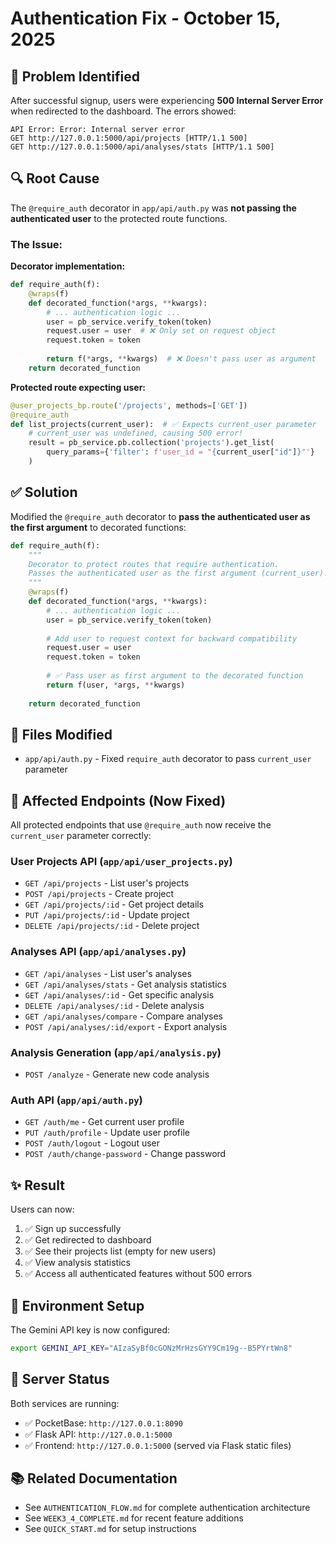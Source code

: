 # Authentication Fix - October 15, 2025

## 🐛 Problem Identified

After successful signup, users were experiencing **500 Internal Server Error** when redirected to the dashboard. The errors showed:

```
API Error: Error: Internal server error
GET http://127.0.0.1:5000/api/projects [HTTP/1.1 500]
GET http://127.0.0.1:5000/api/analyses/stats [HTTP/1.1 500]
```

## 🔍 Root Cause

The `@require_auth` decorator in `app/api/auth.py` was **not passing the authenticated user** to the protected route functions.

### The Issue:

**Decorator implementation:**
```python
def require_auth(f):
    @wraps(f)
    def decorated_function(*args, **kwargs):
        # ... authentication logic ...
        user = pb_service.verify_token(token)
        request.user = user  # ❌ Only set on request object
        request.token = token
        
        return f(*args, **kwargs)  # ❌ Doesn't pass user as argument
    return decorated_function
```

**Protected route expecting user:**
```python
@user_projects_bp.route('/projects', methods=['GET'])
@require_auth
def list_projects(current_user):  # ✅ Expects current_user parameter
    # current_user was undefined, causing 500 error!
    result = pb_service.pb.collection('projects').get_list(
        query_params={'filter': f'user_id = "{current_user["id"]}"'}
    )
```

## ✅ Solution

Modified the `@require_auth` decorator to **pass the authenticated user as the first argument** to decorated functions:

```python
def require_auth(f):
    """
    Decorator to protect routes that require authentication.
    Passes the authenticated user as the first argument (current_user).
    """
    @wraps(f)
    def decorated_function(*args, **kwargs):
        # ... authentication logic ...
        user = pb_service.verify_token(token)
        
        # Add user to request context for backward compatibility
        request.user = user
        request.token = token
        
        # ✅ Pass user as first argument to the decorated function
        return f(user, *args, **kwargs)
    
    return decorated_function
```

## 📝 Files Modified

- `app/api/auth.py` - Fixed `require_auth` decorator to pass `current_user` parameter

## 🧪 Affected Endpoints (Now Fixed)

All protected endpoints that use `@require_auth` now receive the `current_user` parameter correctly:

### User Projects API (`app/api/user_projects.py`)
- `GET /api/projects` - List user's projects
- `POST /api/projects` - Create project
- `GET /api/projects/:id` - Get project details
- `PUT /api/projects/:id` - Update project
- `DELETE /api/projects/:id` - Delete project

### Analyses API (`app/api/analyses.py`)
- `GET /api/analyses` - List user's analyses
- `GET /api/analyses/stats` - Get analysis statistics
- `GET /api/analyses/:id` - Get specific analysis
- `DELETE /api/analyses/:id` - Delete analysis
- `GET /api/analyses/compare` - Compare analyses
- `POST /api/analyses/:id/export` - Export analysis

### Analysis Generation (`app/api/analysis.py`)
- `POST /analyze` - Generate new code analysis

### Auth API (`app/api/auth.py`)
- `GET /auth/me` - Get current user profile
- `PUT /auth/profile` - Update user profile
- `POST /auth/logout` - Logout user
- `POST /auth/change-password` - Change password

## ✨ Result

Users can now:
1. ✅ Sign up successfully
2. ✅ Get redirected to dashboard
3. ✅ See their projects list (empty for new users)
4. ✅ View analysis statistics
5. ✅ Access all authenticated features without 500 errors

## 🔐 Environment Setup

The Gemini API key is now configured:
```bash
export GEMINI_API_KEY="AIzaSyBf0cGONzMrHzsGYY9Cm19g--B5PYrtWn8"
```

## 🚀 Server Status

Both services are running:
- ✅ PocketBase: `http://127.0.0.1:8090`
- ✅ Flask API: `http://127.0.0.1:5000`
- ✅ Frontend: `http://127.0.0.1:5000` (served via Flask static files)

## 📚 Related Documentation

- See `AUTHENTICATION_FLOW.md` for complete authentication architecture
- See `WEEK3_4_COMPLETE.md` for recent feature additions
- See `QUICK_START.md` for setup instructions
